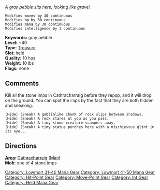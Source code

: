 *A gray pebble sits here, looking like gravel.*

`Modifies moves by 30 continuous`  
`Modifies hp by 30 continuous`  
`Modifies mana by 30 continuous`  
`Modifies intelligence by 1 continuous`

**Keywords:** gray pebble  
**Level:** \~40  
**Type:** [Treasure](:Category:Treasure.md "wikilink")  
**Slot:** held  
**Quality:** 10 hps  
**Weight:** 10 lbs  
**Flags:** none

## Comments

Kill all the stone imps in Cathracharraig before they repop, and it will
drop on the ground. You can spot the imps by the fact that they are both
hidden and sneaking.

`(Hide) (Sneak) A goblinlike chunk of rock slips between shadows.`  
`(Hide) (Sneak) A rock stares at you as you pass.`  
`(Hide) (Sneak) A tiny stone creature scampers away.`  
`(Hide) (Sneak) A tiny statue perches here with a mischievous glint in its eye...`

## Directions

**[Area](:Category:Areas.md "wikilink"):**
[Cathracharraig](Cathracharraig "wikilink")
([Map](Cathracharraig_Map.md "wikilink"))  
**Mob:** one of 4 stone imps

[Category: Lowmort 31-40 Mana
Gear](Category:_Lowmort_31-40_Mana_Gear "wikilink") [Category: Lowmort
41-50 Mana Gear](Category:_Lowmort_41-50_Mana_Gear "wikilink")
[Category: Hit-Point Gear](Category:_Hit-Point_Gear "wikilink")
[Category: Move-Point Gear](Category:_Move-Point_Gear "wikilink")
[Category: Int Gear](Category:_Int_Gear "wikilink") [Category: Held Mana
Gear](Category:_Held_Mana_Gear "wikilink")
